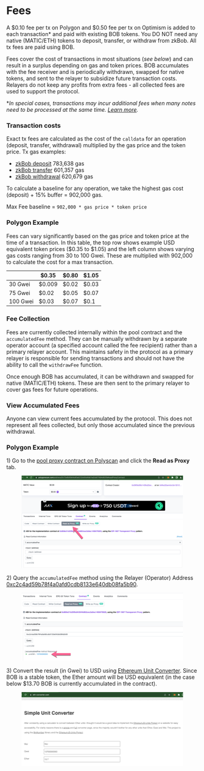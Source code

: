 # Fees

A $0.10 fee per tx on Polygon and $0.50 fee per tx on Optimism is added to each transaction\* and paid with existing BOB tokens. You DO NOT need any native (MATIC/ETH) tokens to deposit, transfer, or withdraw from zkBob. All tx fees are paid using BOB.

Fees cover the cost of transactions in most situations (_see below_) and can result in a surplus depending on gas and token prices. BOB accumulates with the fee receiver and is periodically withdrawn, swapped for native tokens, and sent to the relayer to subsidize future transaction costs. Relayers do not keep any profits from extra fees - all collected fees are used to support the protocol.&#x20;

\*_In special cases, transactions may incur additional fees when many notes need to be processed at the same time._ [_Learn more_](unspent-note-handling.md)_._

### Transaction costs

Exact tx fees are calculated as the cost of the `calldata` for an operation (deposit, transfer, withdrawal) multiplied by the gas price and the token price. Tx gas examples:

* [zkBob deposit](https://polygonscan.com/tx/0xe9755f83c01171446d305d6a1a6988258d1cddeeed6e9fcce5921357f57fd6fc) 783,638 gas
* [zkBob transfer](https://polygonscan.com/tx/0xb2d823f364906bc8e9a47782ee1950a51025d767ae1dbf1f248c281fe89d975b) 601,357 gas
* [zkBob withdrawal](https://polygonscan.com/tx/0xe6674484cbed0f033899cc78b72c023be8b588efbde4468b946a2c9120c11ef5) 620,679 gas

To calculate a baseline for any operation, we take the highest gas cost (deposit) + 15% buffer = 902,000 gas.

Max Fee baseline = `902,000 * gas price * token price`

### Polygon Example

Fees can vary significantly based on the gas price and token price at the time of a transaction. In this table, the top row shows example USD equivalent token prices ($0.35 to $1.05) and the left column shows varying gas costs ranging from 30 to 100 Gwei. These are multiplied with 902,000 to calculate the cost for a max transaction.

|          | $0.35  | $0.80 | $1.05 |
| -------- | ------ | ----- | ----- |
| 30 Gwei  | $0.009 | $0.02 | $0.03 |
| 75 Gwei  | $0.02  | $0.05 | $0.07 |
| 100 Gwei | $0.03  | $0.07 | $0.1  |

### Fee Collection

Fees are currently collected internally within the pool contract and the `accumulatedFee` method. They can be manually withdrawn by a separate operator account (a specified account called the fee recipient) rather than a primary relayer account. This maintains safety in the protocol as a primary relayer is responsible for sending transactions and should not have the ability to call the `withdrawFee` function.

Once enough BOB has accumulated, it can be withdrawn and swapped for native (MATIC/ETH) tokens. These are then sent to the primary relayer to cover gas fees for future operations. &#x20;

### View Accumulated Fees

Anyone can view current fees accumulated by the protocol. This does not represent all fees collected, but only those accumulated since the previous withdrawal.

### **Polygon Example**

1\) Go to the [pool proxy contract on Polyscan](https://polygonscan.com/address/0x72e6b59d4a90ab232e55d4bb7ed2dd17494d62fb#readProxyContract) and click the **Read as Proxy** tab.

<figure><img src="../../.gitbook/assets/1-contract.png" alt=""><figcaption></figcaption></figure>

2\) Query the `accumulatedFee` method using the Relayer (Operator) Address [0xc2c4ad59b78f4a0afd0cdb8133e640db08fa5b90](https://polygonscan.com/address/0xc2c4ad59b78f4a0afd0cdb8133e640db08fa5b90).

<figure><img src="../../.gitbook/assets/2-fee-accumulated.png" alt=""><figcaption></figcaption></figure>

3\) Convert the result (in Gwei) to USD using [Ethereum Unit Converter](https://eth-converter.com/). Since BOB is a stable token, the Ether amount will be USD equivalent (in the case below $13.70 BOB is currently accumulated in the contract).

<figure><img src="../../.gitbook/assets/3-converter (1).png" alt=""><figcaption></figcaption></figure>
